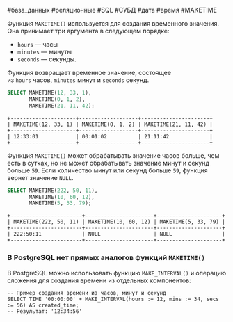 #база_данных #реляционные #SQL #СУБД #дата #время #MAKETIME

Функция `MAKETIME()` используется для создания временного значения. Она принимает три аргумента в следующем порядке:
- `hours` — часы
- `minutes` — минуты
- `seconds` — секунды.

Функция возвращает временное значение, состоящее из `hours` часов, `minutes` минут и `seconds` секунд.
```sql
SELECT MAKETIME(12, 33, 1),
       MAKETIME(0, 1, 2),
       MAKETIME(21, 11, 42);
```
```
+---------------------+-------------------+----------------------+
| MAKETIME(12, 33, 1) | MAKETIME(0, 1, 2) | MAKETIME(21, 11, 42) |
+---------------------+-------------------+----------------------+
| 12:33:01            | 00:01:02          | 21:11:42             |
+---------------------+-------------------+----------------------+
```

Функция `MAKETIME()` может обрабатывать значение часов больше, чем есть в сутках, но не может обрабатывать значение минут и секунд больше `59`. Если количество минут или секунд больше `59`, функция вернет значение `NULL`.
```sql
SELECT MAKETIME(222, 50, 11),
       MAKETIME(10, 60, 12),
       MAKETIME(5, 33, 79);
```
```
+-----------------------+----------------------+---------------------+
| MAKETIME(222, 50, 11) | MAKETIME(10, 60, 12) | MAKETIME(5, 33, 79) |
+-----------------------+----------------------+---------------------+
| 222:50:11             | NULL                 | NULL                |
+-----------------------+----------------------+---------------------+
```

### В PostgreSQL нет прямых аналогов функций `MAKETIME()`
В PostgreSQL можно использовать функцию `MAKE_INTERVAL()` и операцию сложения для создания времени из отдельных компонентов:
```PostgreSQL
-- Пример создания времени из часов, минут и секунд
SELECT TIME '00:00:00' + MAKE_INTERVAL(hours := 12, mins := 34, secs := 56) AS created_time; 
-- Результат: '12:34:56'
```


